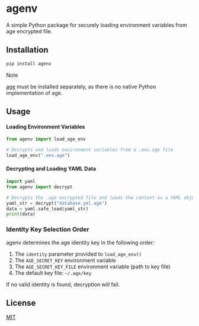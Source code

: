 # agenv

A simple Python package for securely loading environment variables from age encrypted file.

## Installation

```sh
pip install agenv
```

> [!NOTE]
> [age](https://github.com/FiloSottile/age#installation) must be installed separately, as there is no native Python implementation of age.

## Usage

#### Loading Environment Variables

```python
from agenv import load_age_env

# Decrypts and loads environment variables from a .env.age file
load_age_env(".env.age")
```

#### Decrypting and Loading YAML Data

```python
import yaml
from agenv import decrypt

# Decrypts the .age encrypted file and loads the content as a YAML object
yaml_str = decrypt("database.yml.age")
data = yaml.safe_load(yaml_str)
print(data)
```

### Identity Key Selection Order

agenv determines the age identity key in the following order:

1. The `identity` parameter provided to `load_age_env()`
2. The `AGE_SECRET_KEY` environment variable
3. The `AGE_SECRET_KEY_FILE` environment variable (path to key file)
4. The default key file: `~/.age/key`

If no valid identity is found, decryption will fail.

## License

[MIT](LICENSE)
